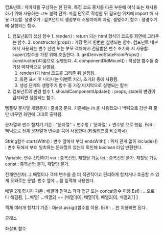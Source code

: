 컴포넌트 : 페이지를 구성하는 한 단위. 특정 코드 뭉치를 다른 부분에 이식 또는 재사용 하기 위해 사용하는 코드 블럭 단위.
파일 단위로 작성한 뒤 필요한 위치에 import 해 사용 가능함.
생명주기 : 컴포넌트의 생성부터 소멸까지의 과정.
생명주기 함수 : 생명주기에 실행되는 함수.
  1. 컴포넌트의 생성 함수
    1. render() : return 되는 html 형식의 코드를 화면에 그려주는 함수.
    2. constructor(props) : 가장 먼저 한번만 실행되는 함수. 컴포넌트 내부에서 사용되는 변수 선언 또는 부모 객체에서 전달받은 변수 초기화 시 사용함. super()함수를 가장 위에 호출한다.
    3. getDerivedStateFromProps() : constructor()다음으로 실행된다.
    4. componentDidMount() : 작성한 함수들 중 가장 마지막으로 실행됨. 
       1. render()가 html 코드를 그려준 뒤 실행됨. 
       2. 화면 표시 후 나타나는 이벤트 처리, 초기화 등에 사용됨.
       3. 생성 단계의 생명주기 함수 중 가장 마지막으로 실행되는 함수
  2. 컴포넌트의 변경 함수
    1. shouldComponentUpdate() : props, state의 변경이 감지되면 실행되는 함수.
  
템플릿 문자열
  개행문자 : 줄바꿈 문자. 기존에는 /n 을 사용했으나 백틱으로 감싼 뒤 줄만 바꾸면 화면에 그대로 출력됨.

문자열과 변수 합치기 
  기존 : "문자열" + 변수명 / '문자열' + 변수명 으로 했음.
  Es6 : 백틱으로 전체 문자열과 변수를 묶어 사용한다 (타임리프랑 비슷하네)

String함수
  startsWith() : 변수 앞에서 부터
  endsWith()   : 위치 관계 없이
  includes()   : 변수 뒤에서 부터
  일치하는 문자열이 있는지 확인해 boolean 타입 반환한다.

Variable. 변수 선언하기
  var : 중복선언, 재할당 가능
  let : 중복선언 불가. 재할당 가능
  const : 중복선언 불가, 재할당 불가.

전개연산자(...)
  배열이나 객체 변수를 좀 더 직관적이고 편리하게 합치거나 추출할 수 있게 도와주는 문법.
  변수 앞에 ...를 입력해 사용한다.

배열 2개 합치기
  기존 : 배열의 인덱스 각각 접근 또는 concat함수 이용
  Es6 : ...으로 다 해결됨; [...배열1 ...배열2] == [배열1[0], 배열1[1], 배열2[0], 배열2[1] ]

객체 여러개 합치기
  기존 : Oject.assig()함수를 이용.
  Es6 : ...만 이용하면 된다.


클래스

화살표 함수

